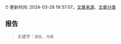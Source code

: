 :alarm_clock: 更新时间: 2024-03-26 19:37:07。[文章来源](/README.md)、[文章分类](/TAGS.md)

## 报告


> 关键字：`报告`、`月报`



